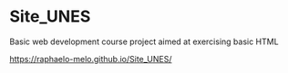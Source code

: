 # Site_UNES
 Basic web development course project aimed at exercising basic HTML

https://raphaelo-melo.github.io/Site_UNES/

